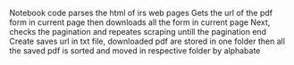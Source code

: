 Notebook code parses the html of irs web pages
Gets the url of the pdf form in current page then downloads all the form in current page
Next, checks the pagination and repeates scraping untill the pagination end
Create saves url in txt file, downloaded pdf are stored in one folder
then all the saved pdf is sorted and moved in respective folder by alphabate
